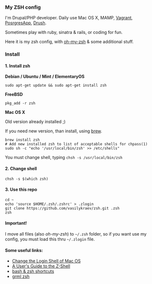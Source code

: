 ### My ZSH config

I'm Drupal/PHP developer. Daily use Mac OS X, MAMP, [Vagrant](http://www.vagrantup.com/), [PosrgresApp](http://postgresapp.com), [Drush](http://drush.ws/).

Sometimes play with ruby, sinatra & rails, or coding for fun.

Here it is my zsh config, with [oh-my-zsh](https://github.com/robbyrussell/oh-my-zsh) & some additional stuff.

### Install

#### 1. Install zsh

**Debian / Ubuntu / Mint / ElementaryOS**

```
sudo apt-get update && sudo apt-get install zsh
```

**FreeBSD**

```
pkg_add -r zsh
```

**Mac OS X**

Old version already installed ;)

If you need new version, than install, using [brew](http://brew.sh/).

```
brew install zsh
# Add new installed zsh to list of acceptable shells for chpass(1)
sudo sh -c "echo '/usr/local/bin/zsh' >> /etc/shells"
```
You must change shell, typing `chsh -s /usr/local/bin/zsh`


#### 2. Change shell

```
chsh -s $(which zsh)
```

#### 3. Use this repo

```
cd ~
echo 'source $HOME/.zsh/.zshrc' > .zlogin
git clone https://github.com/vasilykraev/zsh.git .zsh
zsh
```

#### Important!
I move all files (also *oh-my-zsh*) to `~/.zsh` folder, so if you want use my config, you must load this thru `~/.zlogin` file.


#### Some useful links:

* [Change the Login Shell of Mac OS](http://superuser.com/questions/362372/change-the-login-shell-of-mac-os-x-lion-from-bash-to-zsh)
* [A User's Guide to the Z-Shell](http://zsh.sourceforge.net/Guide/zshguide.html)
* [bash & zsh shortcuts](http://www.geekmind.net/2011/01/shortcuts-to-improve-your-bash-zsh.html)
* [grml zsh](http://grml.org/zsh/)